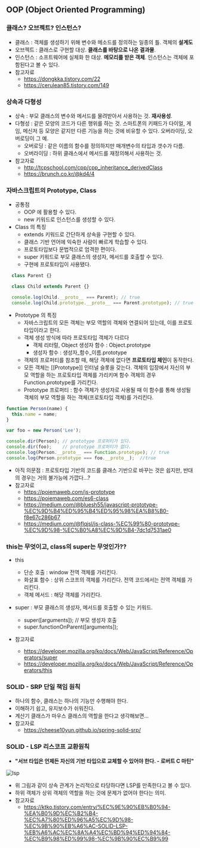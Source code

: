 ## OOP (Object Oriented Programming)
### 클래스? 오브젝트? 인스턴스?
- 클래스 : 객체를 생성하기 위해 변수와 메소드를 정의하는 일종의 틀. 객체의 **설계도**
- 오브젝트 : 클래스로 구현할 대상. **클래스를 바탕으로 나온 결과물**.
- 인스턴스 : 소프트웨어에 실체화 한 대상. **메모리를 받은 객체**. 인스턴스는 객체에 포함된다고 볼 수 있다.
- 참고자료
  - https://dongkka.tistory.com/22
  - https://cerulean85.tistory.com/149

### 상속과 다형성
- 상속 : 부모 클래스의 변수와 메서드를 물려받아서 사용하는 것. **재사용성**.
- 다형성 : 같은 모양의 코드가 다른 행위를 하는 것. 스마트폰의 키패드가 다이얼, 게임, 메신저 등 모양은 같지만 다른 기능을 하는 것에 비유할 수 있다. 오버라이딩, 오버로딩이 그 예.
  - 오버로딩 : 같은 이름의 함수를 정의하지만 매개변수의 타입과 갯수가 다름.
  - 오버라이딩 : 하위 클래스에서 메서드를 재정의해서 사용하는 것.
- 참고자료
  - http://tcpschool.com/cpp/cpp_inheritance_derivedClass
  - https://brunch.co.kr/@kd4/4
### 자바스크립트의 Prototype, Class
- 공통점
  - OOP 에 활용할 수 있다.
  - new 키워드로 인스턴스를 생성할 수 있다.
- Class 의 특징
  - extends 키워드로 간단하게 상속을 구현할 수 있다.
  - 클래스 기반 언어에 익숙한 사람이 빠르게 학습할 수 있다.
  - 프로토타입보다 문법적으로 엄격한 편이다.
  - super 키워드로 부모 클래스의 생성자, 메서드를 호출할 수 있다.
  - 구현에 프로토타입이 사용됐다.
```javascript
  class Parent {}

  class Child extends Parent {}

  console.log(Child.__proto__ === Parent); // true
  console.log(Child.prototype.__proto__ === Parent.prototype); // true
```
- Prototype 의 특징
  - 자바스크립트의 모든 객체는 부모 역할의 객체와 연결되어 있는데, 이를 프로토타입이라고 한다.
  - 객체 생성 방식에 따라 프로토타입 객체가 다르다
    - 객체 리터럴, Object 생성자 함수 : Object.prototype
    - 생성자 함수 : 생성자_함수_이름.prototype
  - 객체의 프로퍼티를 참조할 때, 해당 객체에 없다면 **프로토타입 체인**이 동작한다.
  - 모든 객체는 [[Prototype]] 인터널 슬롯을 갖는다. 객체의 입장에서 자신의 부모 역할을 하는 프로토타입 객체를 가리키며 함수 객체의 경우 Function.prototype를 가리킨다.
  - Prototype 프로퍼티 : 함수 객체가 생성자로 사용될 때 이 함수를 통해 생성될 객체의 부모 역할을 하는 객체(프로토타입 객체)를 가리킨다.
```javascript
function Person(name) {
  this.name = name;
}

var foo = new Person('Lee');

console.dir(Person); // prototype 프로퍼티가 있다.
console.dir(foo);    // prototype 프로퍼티가 없다.
console.log(Person.__proto__ === Function.prototype); // true
console.log(Person.prototype === foo.__proto__);  //true
```
- 아직 의문점 : 프로토타입 기반의 코드를 클래스 기반으로 바꾸는 것은 쉽지만, 반대의 경우는 거의 불가능에 가깝다...?
- 참고자료
  - https://poiemaweb.com/js-prototype
  - https://poiemaweb.com/es6-class
  - https://medium.com/@bluesh55/javascript-prototype-%EC%9D%B4%ED%95%B4%ED%95%98%EA%B8%B0-f8e67c286b67
  - https://medium.com/@flqjsl/js-class-%EC%99%80-prototype-%EC%9D%98-%EC%B0%A8%EC%9D%B4-7dc1d7531ae0

### this는 무엇이고, class의 super는 무엇인가??
- this
  - 단순 호출 : window 전역 객체를 가리킨다.
  - 화살표 함수 : 상위 스코프의 객체를 가리킨다. 전역 코드에서는 전역 객체를 가리킨다.
  - 객체 메서드 : 해당 객체를 가리킨다.
- super : 부모 클래스의 생성자, 메서드를 호출할 수 있는 키워드.
  - super([arguments]); // 부모 생성자 호출
  - super.functionOnParent([arguments]);
  
- 참고자료
  - https://developer.mozilla.org/ko/docs/Web/JavaScript/Reference/Operators/super
  - https://developer.mozilla.org/ko/docs/Web/JavaScript/Reference/Operators/this

### SOLID - SRP 단일 책임 원칙
- 하나의 함수, 클래스는 하나의 기능만 수행해야 한다.
- 이해하기 쉽고, 유지보수가 쉬워진다.
- 계산기 클래스가 마우스 클래스의 역할을 한다고 생각해보면...
- 참고자료
  - https://cheese10yun.github.io/spring-solid-srp/

### SOLID - LSP 리스코프 교환원칙
- **"서브 타입은 언제든 자신의 기반 타입으로 교체할 수 있어야 한다. - 로버트 C 마틴"**

![lsp](https://t1.daumcdn.net/cfile/tistory/99367B345BBEF0A332)

- 위 그림과 같이 상속 관계가 논리적으로 타당하다면 LSP를 만족한다고 볼 수 있다.
- 하위 객체가 상위 객체의 역할을 하는 것에 문제가 없어야 한다는 의미.
- 참고자료
  - https://ktko.tistory.com/entry/%EC%9E%90%EB%B0%94-%EA%B0%9D%EC%B2%B4-%EC%A7%80%ED%96%A5%EC%9D%98-%EC%9B%90%EB%A6%AC-SOLID-LSP-%EB%A6%AC%EC%8A%A4%EC%BD%94%ED%94%84-%EC%B9%98%ED%99%98-%EC%9B%90%EC%B9%99
